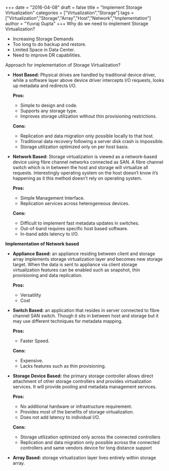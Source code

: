 +++
date = "2016-04-08"
draft = false
title = "Implement Storage Virtualization"
categories = ["Virtualization","Storage"]
tags = ["Virtualization","Storage","Array","Host","Network","Implementation"]
author = "Yuvraj Gupta"
+++
Why do we need to implement Storage Virtualization?

* Increasing Storage Demands
* Too long to do backup and restore.
* Limited Space in Data Center.
* Need to improve DR capabilities.

Approach for implementation of Storage Virtualization?

*  **Host Based:**  Physical drives are handled by traditional device driver, while a software layer above device driver intercepts I/O requests, looks up metadata and redirects I/O.

    **Pros:**

    *    Simple to design and code.
    *    Supports any storage type.
    *    Improves storage utilization without thin provisioning restrictions.

    **Cons:**

    *    Replication and data migration only possible locally to that host.
    *    Traditional data recovery following a server disk crash is impossible.
    *    Storage utilization optimized only on per host basis.

* **Network Based:**  Storage virtualization is viewed as a network-based device using fibre channel networks connected as SAN. A fibre channel switch which is in between the host and storage will virtualize all requests. Interestingly operating system on the host doesn’t know it’s happening as it this method doesn’t rely on operating system.

    **Pros:**

   *    Simple Management Interface.
   *    Replication services across heterogeneous devices.

    **Cons:**

    *   Difficult to implement fast metadata updates in switches.
    *   Out-of-band requires specific host based software.
    *   In-band adds latency to I/O.

**Implementation of Network based**

* **Appliance Based:** an appliance residing between client and storage array implements storage virtualization layer and becomes new storage target. When the data is sent to appliance via client storage virtualization features can be enabled such as snapshot, thin provisioning and data replication.

    **Pros:**

    *    Versatility
    *    Cost

* **Switch Based:** an application that resides in server connected to fibre channel SAN switch. Though it sits in between host and storage but it may use different techniques for metadata mapping.

    **Pros:**

    *    Faster Speed.

    **Cons:**

    *    Expensive.
    *    Lacks features such as thin provisioning.

* **Storage Device Based:** the primary storage controller allows direct attachment of other storage controllers and provides virtualization services. It will provide pooling and metadata management services.

    **Pros:**

    *    No additional hardware or infrastructure requirement.
    *    Provides most of the benefits of storage virtualization.
    *    Does not add latency to individual I/O.

    **Cons:**

    *    Storage utilization optimized only across the connected controllers
    *    Replication and data migration only possible across the connected controllers and same vendors device for long distance support

* **Array Based:** storage virtualization layer lives entirely within storage array.
